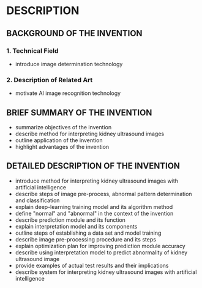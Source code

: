 # DESCRIPTION

## BACKGROUND OF THE INVENTION

### 1. Technical Field

- introduce image determination technology

### 2. Description of Related Art

- motivate AI image recognition technology

## BRIEF SUMMARY OF THE INVENTION

- summarize objectives of the invention
- describe method for interpreting kidney ultrasound images
- outline application of the invention
- highlight advantages of the invention

## DETAILED DESCRIPTION OF THE INVENTION

- introduce method for interpreting kidney ultrasound images with artificial intelligence
- describe steps of image pre-process, abnormal pattern determination and classification
- explain deep-learning training model and its algorithm method
- define "normal" and "abnormal" in the context of the invention
- describe prediction module and its function
- explain interpretation model and its components
- outline steps of establishing a data set and model training
- describe image pre-processing procedure and its steps
- explain optimization plan for improving prediction module accuracy
- describe using interpretation model to predict abnormality of kidney ultrasound image
- provide examples of actual test results and their implications
- describe system for interpreting kidney ultrasound images with artificial intelligence

